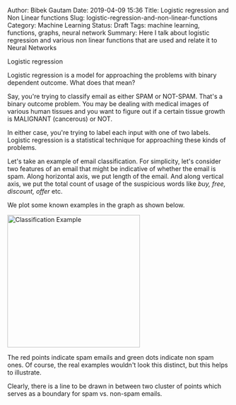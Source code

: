 Author: Bibek Gautam
Date: 2019-04-09 15:36
Title: Logistic regression and Non Linear functions
Slug: logistic-regression-and-non-linear-functions
Category: Machine Learning
Status: Draft
Tags: machine learning, functions, graphs, neural network
Summary: Here I talk about logistic regression and various non linear functions that are used and relate it to Neural Networks



Logistic regression 

Logistic regression is a model for approaching the problems with binary dependent outcome. What does that mean?

Say, you're trying to classify email as either SPAM or NOT-SPAM. That's a binary outcome problem. You may be dealing with
medical images of various human tissues and you want to figure out if a certain tissue growth is MALIGNANT (cancerous) or NOT.

In either case, you're trying to label each input with one of two labels. Logistic regression is a statistical technique for
approaching these kinds of problems.

Let's take an example of email classification. For simplicity, let's consider two features of an email that might be indicative of 
whether the email is spam. Along horizontal axis, we put length of the email. And along vertical axis, we put the total count of
usage of the suspicious words like *buy, free, discount, offer* etc.

We plot some known examples in the graph as shown below.

<img width=300 src="/images/classification-example.png" alt="Classification Example">


The red points indicate spam emails and green dots indicate non spam ones. Of course, the real examples wouldn't look this distinct,
but this helps to illustrate.

Clearly, there is a line to be drawn in between two cluster of points which serves as a boundary for spam vs. non-spam emails.


